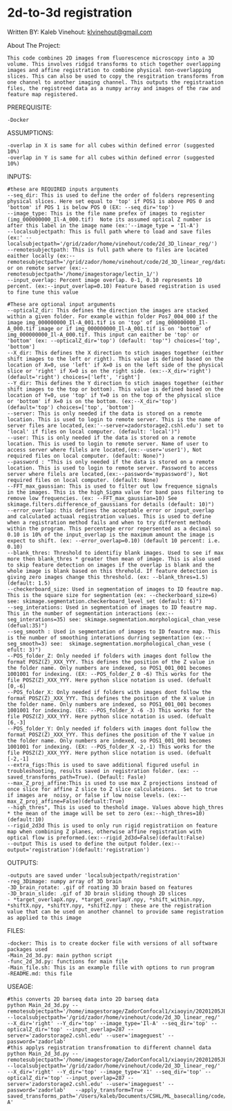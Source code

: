 # 2d-to-3d registration

Written BY: Kaleb Vinehout:  klvinehout@gmail.com

About The Project:

    This code combines 2D images from fluorescence microscopy into a 3D volume. This involves ridgid transforms to stich together overlapping images and affine registration to combine physical non-overlapping slices. This can also be used to copy the resgitration transforms from one channel to another imaging channel. This outputs the registraation files, the registreed data as a numpy array and images of the raw and feature map registered.

PREREQUISITE:

    -Docker 

ASSUMPTIONS:

    -overlap in X is same for all cubes within defined error (suggested 10%)
    -overlap in Y is same for all cubes within defined error (suggested 10%)

INPUTS:

    #these are REQUIRED inputs arguments
    --seq_dir: This is used to define the order of folders representing physical slices. Here set equal to 'top' if POS1 is above POS 0 and 'bottom' if POS 1 is below POS 0 (EX: --seq_dir='top')
    --image_type: This is the file name prefex of images to register (img_000000000_Il-A_000.tif)  Note its assumed optical Z number is after this label in the image name (ex:'--image_type = 'Il-A')
    --localsubjectpath: This is full path where to load and save files  (ex:' --localsubjectpath='/grid/zador/home/vinehout/code/2d_3D_linear_reg/')
    --remotesubjectpath: This is full path where to files are located eaither locally (ex:--remotesubjectpath='/grid/zador/home/vinehout/code/2d_3D_linear_reg/data') or on remote server (ex:--remotesubjectpath='/home/imagestorage/lectin_1/')
    --input_overlap: Percent image overlap. 0-1, 0.10 represents 10 percent. (ex:--input_overlap=0.10) Feature based registration is used to fine tune this value  
    
    #These are optional input arguments
    --opticalZ_dir: This defines the direction the images are stacked within a given folder. For example within folder Pos7_004_000 if the image img_000000000_Il-A_001.tif is on 'top' of img_000000000_Il-A_000.tif image or if img_000000000_Il-A_001.tif is on 'bottom' of img_000000000_Il-A_000.tif. This input can eaither be 'top' or 'bottom' (ex: --opticalZ_dir='top') (default: 'top'") choices=['top', 'bottom']
    --X_dir: This defines the X direction to stich images together (either shift images to the left or right). This value is defined based on the location of X=0, use 'left' if X=0 is on the left side of the physical slice or 'right' if X=0 is on the right side. (ex:--X_dir='right') (default='right') choices=['left', 'right']
    --Y_dir: This defines the Y direction to stich images together (either shift images to the top or bottom). This value is defined based on the location of Y=0, use 'top' if Y=0 is on the top of the physical slice or 'bottom' if X=0 is on the bottom. (ex:--X_dir='top') (default='top') choices=['top', 'bottom']
    --server: This is only needed if the data is stored on a remote location. This is used to login to remote server. This is the name of server files are located,(ex:'--server=zadorstorage2.cshl.edu') set to 'local' if files on local computer. (default: 'local')")
    --user: This is only needed if the data is stored on a remote location. This is used to login to remote server. Name of user to access server where filels are located,(ex:--user='user1'), Not required files on local computer. (default: None)")
    --password : "This is only needed if the data is stored on a remote location. This is used to login to remote server. Password to access server where filels are located,(ex:--password='mypassword'), Not required files on local computer. (default: None)
    --FFT_max_gaussian: This is used to filter out low frequence signals in the images. This is the high_Sigma value for band pass filtering to remove low frequencies. (ex: --FFT_max_gaussian=10) See skimage.filters.difference_of_gaussians for details (default: 10)")
    --error_overlap: this defines the acceptable error or input_overlap and calculated actuaal registration values. This is used to define when a registration method fails and when to try different methods within the program. This percentage error repersented as a decimal so 0.10 is 10% of the input_overlap is the maximum amount the image is expect to shift. (ex: --error_overlap=0.10) (default 10 percent: i.e. 0.10)
    --blank_thres: Threshold to identifiy blank images. Used to see if max more then blank_thres * greater then mean of image. This is also used to skip feature detection on images if the overlap is blank and the whole image is blank based on this threhold. If feature detection is giving zero images change this threshold. (ex: --blank_thres=1.5) (default: 1.5)
    --checkerboard_size: Used in segmentation of images to ID feautre map. This is the square size for segmentation (ex: --checkerboard_size=6) see: skimage.segmentation.checkerboard_level_set (default: 6)")
    --seg_interations: Used in segmentation of images to ID feautre map. This in the number of segmentation interactions (ex:--seg_interations=35) see: skimage.segmentation.morphological_chan_vese (defual:35)")
    --seg_smooth : Used in segmentation of images to ID feautre map. This is the number of smoothing interations durring segmentation (ex:--seg_smooth=3) see:  skimage.segmentation.morphological_chan_vese ( efult: 3)")
    --POS_folder_Z: Only needed if folders with images dont follow the format POSZ(Z)_XXX_YYY. This defines the position of the Z value in the folder name. Only numbers are indexed, so POS1_001_001 becomes 1001001 for indexing. (EX: --POS_folder_Z 0 -6) This works for the file POSZ(Z)_XXX_YYY. Here python slice notation is used. (defualt [0,-6]
    --POS_folder_X: Only needed if folders with images dont follow the format POSZ(Z)_XXX_YYY. This defines the position of the X value in the folder name. Only numbers are indexed, so POS1_001_001 becomes 1001001 for indexing. (EX: --POS_folder_X -6 -3) This works for the file POSZ(Z)_XXX_YYY. Here python slice notation is used. (defualt [6,-3]
    --POS_folder_Y: Only needed if folders with images dont follow the format POSZ(Z)_XXX_YYY. This defines the position of the Y value in the folder name. Only numbers are indexed, so POS1_001_001 becomes 1001001 for indexing. (EX: --POS_folder_X -2,-1) This works for the file POSZ(Z)_XXX_YYY. Here python slice notation is used. (defualt [-2,-1]
    --extra_figs:This is used to save additional figured useful in troubleshooting, results saved in registration folder. (ex: --saved_transforms_path=True). (Default: Fasle)
    --max_Z_proj_affine:This is used to use max Z projections instead of once slice for affine Z slice to Z slice calculateions.  Set to true if images are  noisy, or false if low noise levels. (ex:--max_Z_proj_affine=False)(defualt:True)
    --high_thres", This is used to theshold image. Values above high_thres * the mean of the image will be set to zero (ex:--high_thres=10)(default:10)
    --rigid_2d3d This is used to only run rigid registratiion on feature map when combining Z planes, otherwise affine registration with optical flow is preformed.(ex:--rigid_2d3d=False)(default:False)
    --output This is used to define the output folder.(ex:--output='registration')(default:'registration')

OUTPUTS:

    -outputs are saved under 'localsubjectpath/registration'
    -reg_3Dimage: numpy array of 3D brain
    -3D_brain_rotate: .gif of roating 3D brain based on features
    -3D_brain_slide: .gif of 3D brain sliding though 2D slices
    - *target_overlapX.npy, *target_overlapY.npy, *shift_within.npy, *shiftX.npy, *shiftY.npy, *shiftZ.npy : these are the registration value that can be used on another channel to provide same registration as applied to this image

FILES:

    -docker: This is to create docker file with versions of all software packages used 
    -Main_2d_3d.py: main python script
    -func_2d_3d.py: functions for main file
    -Main_file.sh: This is an example fille with options to run program 
    -README.md: this file

USEAGE:

    #this converts 2D barseq data into 2D barseq data
    python Main_2d_3d.py --remotesubjectpath='/home/imagestorage/ZadorConfocal1/xiaoyin/20201205JB050tomatolectinlabeling647/lectin_1/' --localsubjectpath='/grid/zador/home/vinehout/code/2d_3D_linear_reg/' --X_dir='right' --Y_dir='top' --image_type='Il-A' --seq_dir='top' --opticalZ_dir='top' --input_overlap=287 --server='zadorstorage2.cshl.edu' --user='imageguest' --password='zadorlab'
    #this applys registration transfromation to different channel data 
    python Main_2d_3d.py --remotesubjectpath='/home/imagestorage/ZadorConfocal1/xiaoyin/20201205JB050tomatolectinlabeling647/lectin_1/' --localsubjectpath='/grid/zador/home/vinehout/code/2d_3D_linear_reg/' --X_dir='right' --Y_dir='top' --image_type='X1' --seq_dir='top' --opticalZ_dir='top' --input_overlap=287 --server='zadorstorage2.cshl.edu' --user='imageguest' --password='zadorlab'   --apply_transform=True --saved_transforms_path='/Users/kaleb/Documents/CSHL/ML_basecalling/code/2d_3D_linear_reg/registration/Il-A'






